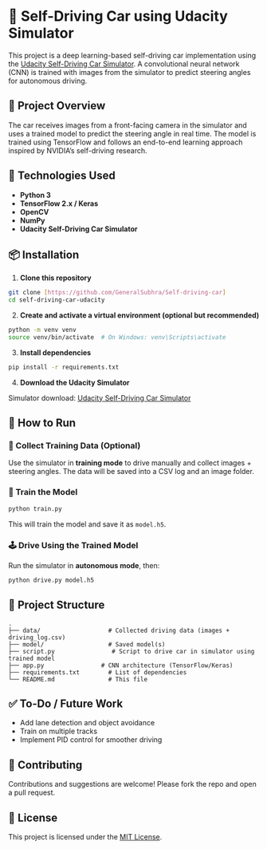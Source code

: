 # 🧠 Self-Driving Car using Udacity Simulator

This project is a deep learning-based self-driving car implementation using the [Udacity Self-Driving Car Simulator](https://github.com/udacity/self-driving-car-sim). A convolutional neural network (CNN) is trained with images from the simulator to predict steering angles for autonomous driving.

## 🚗 Project Overview

The car receives images from a front-facing camera in the simulator and uses a trained model to predict the steering angle in real time. The model is trained using TensorFlow and follows an end-to-end learning approach inspired by NVIDIA’s self-driving research.

## 🔧 Technologies Used

- **Python 3**
- **TensorFlow 2.x / Keras**
- **OpenCV**
- **NumPy**
- **Udacity Self-Driving Car Simulator**

## 📦 Installation

1. **Clone this repository**

```bash
git clone [https://github.com/GeneralSubhra/Self-driving-car]
cd self-driving-car-udacity
```

2. **Create and activate a virtual environment (optional but recommended)**

```bash
python -m venv venv
source venv/bin/activate  # On Windows: venv\Scripts\activate
```

3. **Install dependencies**

```bash
pip install -r requirements.txt
```

4. **Download the Udacity Simulator**

Simulator download: [Udacity Self-Driving Car Simulator](https://github.com/udacity/self-driving-car-sim)

## 🚀 How to Run

### 📸 Collect Training Data (Optional)

Use the simulator in **training mode** to drive manually and collect images + steering angles. The data will be saved into a CSV log and an image folder.

### 🧠 Train the Model

```bash
python train.py
```

This will train the model and save it as `model.h5`.

### 🕹️ Drive Using the Trained Model

Run the simulator in **autonomous mode**, then:

```bash
python drive.py model.h5
```

## 📁 Project Structure

```
.
├── data/                   # Collected driving data (images + driving_log.csv)
├── model/                  # Saved model(s)
├── script.py                # Script to drive car in simulator using trained model
├── app.py                # CNN architecture (TensorFlow/Keras)
├── requirements.txt        # List of dependencies
└── README.md               # This file
```


## ✅ To-Do / Future Work

- Add lane detection and object avoidance
- Train on multiple tracks
- Implement PID control for smoother driving

## 🤝 Contributing

Contributions and suggestions are welcome! Please fork the repo and open a pull request.

## 📄 License

This project is licensed under the [MIT License](LICENSE).
